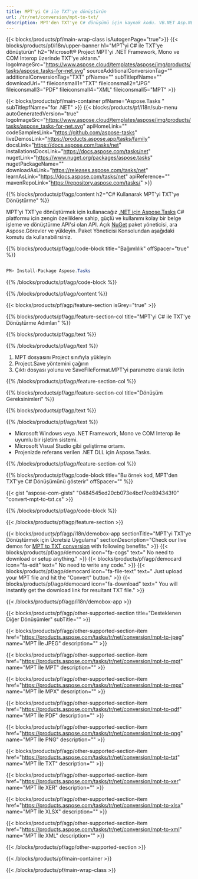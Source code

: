 ```yaml
---
title: MPT'yi C# ile TXT'ye dönüştürün 
url: /tr/net/conversion/mpt-to-txt/ 
description: MPT'den TXT'ye C# dönüşümü için kaynak kodu. VB.NET Asp.NET veya herhangi bir .NET tabanlı uygulama içinde toplu MPT dosyalarını TXT'ye dönüştürmek için API örnek kodunu kullanın.
---
```


{{< blocks/products/pf/main-wrap-class isAutogenPage="true">}}
{{< blocks/products/pf/i18n/upper-banner h1="MPT'yi C# ile TXT'ye dönüştürün" h2="Microsoft® Project MPT'yi .NET Framework, Mono ve COM Interop üzerinde TXT'ye aktarın." logoImageSrc="https://www.aspose.cloud/templates/aspose/img/products/tasks/aspose_tasks-for-net.svg" sourceAdditionalConversionTag="" additionalConversionTag="TXT" pfName="" subTitlepfName="" downloadUrl="" fileiconsmall1="TXT" fileiconsmall2="JPG" fileiconsmall3="PDF" fileiconsmall4="XML" fileiconsmall5="MPT" >}}

{{< blocks/products/pf/main-container pfName="Aspose.Tasks " subTitlepfName="for .NET" >}}
{{< blocks/products/pf/i18n/sub-menu autoGeneratedVersion="true" logoImageSrc="https://www.aspose.cloud/templates/aspose/img/products/tasks/aspose_tasks-for-net.svg" apiHomeLink="" codeSamplesLink="https://github.com/aspose-tasks" liveDemosLink="https://products.aspose.app/tasks/family" docsLink="https://docs.aspose.com/tasks/net" installationsDocsLink="https://docs.aspose.com/tasks/net" nugetLink="https://www.nuget.org/packages/aspose.tasks" nugetPackageName="" downloadAsLink="https://releases.aspose.com/tasks/net" learnAsLink="https://docs.aspose.com/tasks/net" apiReference="" mavenRepoLink="https://repository.aspose.com/tasks/" >}}

{{% blocks/products/pf/agp/content h2="C# Kullanarak MPT'yi TXT'ye Dönüştürme" %}}

MPT'yi TXT'ye dönüştürmek için kullanacağız
 [.NET için Aspose.Tasks](https://products.aspose.com/tasks/net)
 C# platformu için zengin özelliklere sahip, güçlü ve kullanımı kolay bir belge işleme ve dönüştürme API'si olan API. Açık
 [NuGet](https://www.nuget.org/packages/aspose.tasks)
 paket yöneticisi, ara
 Aspose.Görevler
 ve yükleyin. Paket Yöneticisi Konsolundan aşağıdaki komutu da kullanabilirsiniz.

{{% blocks/products/pf/agp/code-block title="Bağımlılık" offSpacer="true" %}}

```cs

PM> Install-Package Aspose.Tasks

```

{{% /blocks/products/pf/agp/code-block %}}

{{% /blocks/products/pf/agp/content %}}

{{< blocks/products/pf/agp/feature-section isGrey="true" >}}

{{% blocks/products/pf/agp/feature-section-col title="MPT'yi C# ile TXT'ye Dönüştürme Adımları" %}}

{{% blocks/products/pf/agp/text %}}

{{% /blocks/products/pf/agp/text %}}

1. MPT dosyasını Project sınıfıyla yükleyin
1. Project.Save yöntemini çağırın
1. Çıktı dosyası yolunu ve SaveFileFormat.MPT'yi parametre olarak iletin

{{% /blocks/products/pf/agp/feature-section-col %}}

{{% blocks/products/pf/agp/feature-section-col title="Dönüşüm Gereksinimleri" %}}

{{% blocks/products/pf/agp/text %}}

{{% /blocks/products/pf/agp/text %}}

- Microsoft Windows veya .NET Framework, Mono ve COM Interop ile uyumlu bir işletim sistemi.
- Microsoft Visual Studio gibi geliştirme ortamı.
- Projenizde referans verilen .NET DLL için Aspose.Tasks.

{{% /blocks/products/pf/agp/feature-section-col %}}

{{% blocks/products/pf/agp/code-block title="Bu örnek kod, MPT'den TXT'ye C# Dönüşümünü gösterir" offSpacer="" %}}

{{< gist "aspose-com-gists" "0484545ed20cb073e4bcf7ce894343f0" "convert-mpt-to-txt.cs" >}}

{{% /blocks/products/pf/agp/code-block %}}

{{< /blocks/products/pf/agp/feature-section >}}

<!-- aboutfile Starts -->

{{< blocks/products/pf/agp/i18n/demobox-app sectionTitle="MPT'yi TXT'ye Dönüştürmek için Ücretsiz Uygulama" sectionDescription="Check our live demos for [MPT to TXT conversion](https://products.aspose.app/tasks/conversion/mpt-to-txt) with following benefits." >}}
        {{< blocks/products/pf/agp/democard icon="fa-cogs" text=" No need to download or setup anything." >}}
        {{< blocks/products/pf/agp/democard icon="fa-edit" text=" No need to write any code." >}}
        {{< blocks/products/pf/agp/democard icon="fa-file-text" text=" Just upload your MPT file and hit the \"Convert\" button." >}}
        {{< blocks/products/pf/agp/democard icon="fa-download" text=" You will instantly get the download link for resultant TXT file." >}}

{{< /blocks/products/pf/agp/i18n/demobox-app >}}

<!-- aboutfile Ends -->

{{< blocks/products/pf/agp/other-supported-section title="Desteklenen Diğer Dönüşümler" subTitle="" >}}

{{< blocks/products/pf/agp/other-supported-section-item href="https://products.aspose.com/tasks/tr/net/conversion/mpt-to-jpeg" name="MPT İle JPEG" description="" >}}

{{< blocks/products/pf/agp/other-supported-section-item href="https://products.aspose.com/tasks/tr/net/conversion/mpt-to-mpt" name="MPT İle MPT" description="" >}}

{{< blocks/products/pf/agp/other-supported-section-item href="https://products.aspose.com/tasks/tr/net/conversion/mpt-to-mpx" name="MPT İle MPX" description="" >}}

{{< blocks/products/pf/agp/other-supported-section-item href="https://products.aspose.com/tasks/tr/net/conversion/mpt-to-pdf" name="MPT İle PDF" description="" >}}

{{< blocks/products/pf/agp/other-supported-section-item href="https://products.aspose.com/tasks/tr/net/conversion/mpt-to-png" name="MPT İle PNG" description="" >}}

{{< blocks/products/pf/agp/other-supported-section-item href="https://products.aspose.com/tasks/tr/net/conversion/mpt-to-txt" name="MPT İle TXT" description="" >}}

{{< blocks/products/pf/agp/other-supported-section-item href="https://products.aspose.com/tasks/tr/net/conversion/mpt-to-xer" name="MPT İle XER" description="" >}}

{{< blocks/products/pf/agp/other-supported-section-item href="https://products.aspose.com/tasks/tr/net/conversion/mpt-to-xlsx" name="MPT İle XLSX" description="" >}}

{{< blocks/products/pf/agp/other-supported-section-item href="https://products.aspose.com/tasks/tr/net/conversion/mpt-to-xml" name="MPT İle XML" description="" >}}



{{< /blocks/products/pf/agp/other-supported-section >}}

{{< /blocks/products/pf/main-container >}}
    
{{< /blocks/products/pf/main-wrap-class >}}